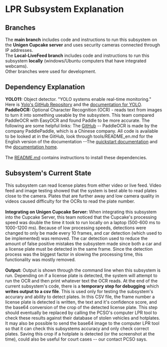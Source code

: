 # LPR Subsystem Explanation
## Branches
The **main branch** includes code and instructions to run this subsystem on the **Unigen Cupcake server** and uses security cameras connected through IP addresses.<br/>
The **Local-LiveFeed branch** includes code and instructions to run this subsystem **locally** (windows/Ubuntu computers that have integrated webcams). <br/>
Other branches were used for development.

## Dependency Explanation
**YOLO11:** Object detector. "YOLO systems enable real-time monitoring." Here is [Yolo's GitHub Repository](https://github.com/ultralytics/ultralytics) and the [documentation for YOLO](https://docs.ultralytics.com/). <br/>
**PaddleOCR:** Optional Character Recognition (OCR) - reads text from images to turn it into something useable by the subsystem. This team compared PaddleOCR with EasyOCR and found Paddle to be more accurate. The following are some helpful links: The [GitHub](https://github.com/PaddlePaddle/PaddleOCR) -- PaddleOCR is made by the company PaddlePaddle, which is a Chinese company. All code is available to be looked at in the GitHub, look through tools/README_en.md for the English version of the documentation --The [quickstart documentation](https://paddlepaddle.github.io/PaddleOCR/main/en/quick_start.html) and the [documentation home](https://paddlepaddle.github.io/PaddleOCR/main/en/index.html).<br/>
<br/>
The [README.md](README.md) contains instructions to install these dependencies.

## Subsystem's Current State
This subsystem can read license plates from either video or live feed. Video feed and image testing showed that the system is best able to read plates close to the camera. Plates that are further away and low camera quality in videos caused difficulty for the OCRs to read the plate number.<br/>
</br>
**Integrating on Unigen Cupcake Server:** When integrating this subsystem into the Cupcake Server, this team noticed that the Cupcake's processing speed was double the time it took to run locally on a laptop (500-600 ms to 1000-1200 ms). Because of low processing speeds, detections were changed to only be made every 10 frames, and car detection (which used to be implemented) was removed. The car detection used to reduce the amount of false positive mistakes the subsystem made since both a car and a license plate must be detected in the same frame. Since the detection process was the biggest factor in slowing the processing time, this functionality was mostly removed. </br> 
</br>
**Output:** Output is shown through the command line when this subsystem is run. Depending on if a license plate is detected, the system will attempt to run the OCR and then print whatever text the OCR reads. At the end of the current subsystem's code, there is a **temporary step for debugging** which **writes output to a csv file**. This is used only for testing the subsystem's accurary and ability to detect plates. In this CSV file, the frame number a license plate is detected is written, the text and it's confidence score, and the base64 conversion of the crop of the detected license plate. This step should eventually be replaced by calling the PCSO's computer LPR tool to check these results against their database of stolen vehicles and hotplates. It may also be possible to send the base64 image to the computer LPR tool so that it can check this subsystems accuracy and only check correct plates. Saving this crop if a hotplate is detected (or the screenshot at the time), could also be useful for court cases -- our contact PCSO says. <br/>

